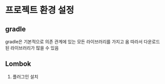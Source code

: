 # 프로젝트 환경 설정
## gradle
gradle은 기본적으로 의존 관계에 있는 모든 라이브러리를 가지고 옴 따라서 다운로드된 라이브러리가 많을 수 있음

## Lombok
1. 플러그인 설치